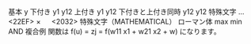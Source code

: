 <SJIS-MAC>
<ParaStyle:中見出し>基本
<ParaStyle:本文><cstyle:数式>y<cstyle:>
<ParaStyle:中見出し>下付き
<ParaStyle:本文><cstyle:数式>y<cstyle:><cstyle:数式下付き>1<cstyle:>
<ParaStyle:本文><cstyle:数式>y<cstyle:><cstyle:数式下付き>12<cstyle:>
<ParaStyle:中見出し>上付き
<ParaStyle:本文><cstyle:数式>y<cstyle:><cstyle:数式上付き>1<cstyle:>
<ParaStyle:本文><cstyle:数式>y<cstyle:><cstyle:数式上付き>12<cstyle:>
<ParaStyle:中見出し>下付きと上付き同時
<ParaStyle:本文><cstyle:数式>y<cstyle:><cstyle:数式下付き><cr:1><crstr:3>12<cr:><crstr:><cstyle:>
<ParaStyle:本文><cstyle:数式>y<cstyle:><cstyle:数式下付き><cr:1><crstr:(3)>12<cr:><crstr:><cstyle:>
<ParaStyle:中見出し>特殊文字
<ParaStyle:本文><cstyle:数式>...<cstyle:>
<ParaStyle:本文><cstyle:数式><22EF><cstyle:>
<ParaStyle:本文><cstyle:数式>×<cstyle:>
<ParaStyle:本文><cstyle:数式>　<cstyle:>
<ParaStyle:本文><cstyle:数式><2032><cstyle:>
<ParaStyle:中見出し>特殊文字（MATHEMATICAL）
<ParaStyle:本文><cstyle:数式イタリック><clig:0><cotfcalt:0><F0BE><clig:><cotfcalt:><cstyle:>
<ParaStyle:本文><cstyle:数式イタリック><clig:0><cotfcalt:0><F0A2><clig:><cotfcalt:><cstyle:>
<ParaStyle:本文><cstyle:数式イタリック><clig:0><cotfcalt:0><F022><clig:><cotfcalt:><cstyle:>
<ParaStyle:本文><cstyle:数式イタリック><clig:0><cotfcalt:0><F060><clig:><cotfcalt:><cstyle:>
<ParaStyle:中見出し>ローマン体
<ParaStyle:本文><cstyle:数式ローマン>max<cstyle:>
<ParaStyle:本文><cstyle:数式ローマン>min<cstyle:>
<ParaStyle:本文><cstyle:数式ローマン>AND<cstyle:>
<ParaStyle:中見出し>複合例
<ParaStyle:本文>関数は <cstyle:数式>f(u)<cstyle:> <cstyle:数式>=<cstyle:> <cstyle:数式>z<cstyle:><cstyle:数式下付き><cr:1><crstr:(2)>j<cr:><crstr:><cstyle:> <cstyle:数式>=<cstyle:> <cstyle:数式>f(w<cstyle:><cstyle:数式下付き>11<cstyle:> <cstyle:数式>x<cstyle:><cstyle:数式上付き>1<cstyle:> <cstyle:数式>+<cstyle:> <cstyle:数式>w<cstyle:><cstyle:数式下付き><cr:1><crstr:(2)>21<cr:><crstr:><cstyle:> <cstyle:数式>x<cstyle:><cstyle:数式下付き>2<cstyle:> <cstyle:数式>+<cstyle:> <cstyle:数式>w)<cstyle:> になります。
